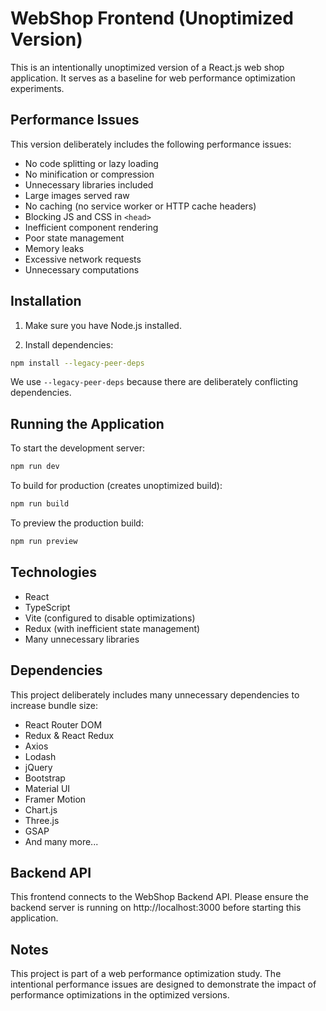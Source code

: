 # WebShop Frontend (Unoptimized Version)

This is an intentionally unoptimized version of a React.js web shop application. It serves as a baseline for web performance optimization experiments.

## Performance Issues

This version deliberately includes the following performance issues:

- No code splitting or lazy loading
- No minification or compression
- Unnecessary libraries included
- Large images served raw
- No caching (no service worker or HTTP cache headers)
- Blocking JS and CSS in `<head>`
- Inefficient component rendering
- Poor state management
- Memory leaks
- Excessive network requests
- Unnecessary computations

## Installation

1. Make sure you have Node.js installed.

2. Install dependencies:

```bash
npm install --legacy-peer-deps
```

We use `--legacy-peer-deps` because there are deliberately conflicting dependencies.

## Running the Application

To start the development server:

```bash
npm run dev
```

To build for production (creates unoptimized build):

```bash
npm run build
```

To preview the production build:

```bash
npm run preview
```

## Technologies

- React
- TypeScript
- Vite (configured to disable optimizations)
- Redux (with inefficient state management)
- Many unnecessary libraries

## Dependencies

This project deliberately includes many unnecessary dependencies to increase bundle size:

- React Router DOM
- Redux & React Redux
- Axios
- Lodash
- jQuery
- Bootstrap
- Material UI
- Framer Motion
- Chart.js
- Three.js
- GSAP
- And many more...

## Backend API

This frontend connects to the WebShop Backend API. Please ensure the backend server is running on http://localhost:3000 before starting this application.

## Notes

This project is part of a web performance optimization study. The intentional performance issues are designed to demonstrate the impact of performance optimizations in the optimized versions.

